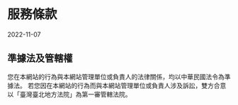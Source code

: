 # 服務條款

2022-11-07

## 準據法及管轄權

您在本網站的行為與本網站管理單位或負責人的法律關係，均以中華民國法令為準據法。
若您因在本網站的行為而與本網站管理單位或負責人涉及訴訟，雙方合意以「臺灣臺北地方法院」為第一審管轄法院。
